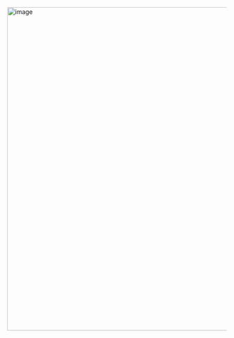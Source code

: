 <img width="961" height="741" alt="image" src="https://github.com/user-attachments/assets/1200b736-09c3-4825-bb31-51c3ea2aa9e0" />

